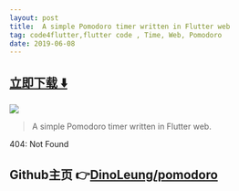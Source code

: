 ```yaml
---
layout: post
title:  A simple Pomodoro timer written in Flutter web
tag: code4flutter,flutter code , Time, Web, Pomodoro
date: 2019-06-08
---
```


 


## [立即下载 ️⬇️ ](https://codeload.github.com/DinoLeung/pomodoro/zip/master) 


 
![](https://flutterawesome.com/content/images/2019/05/pomodoro.jpg)
 
>
> A simple Pomodoro timer written in Flutter web.
>

 
404: Not Found

## Github主页 👉[DinoLeung/pomodoro](http://github.com/DinoLeung/pomodoro)